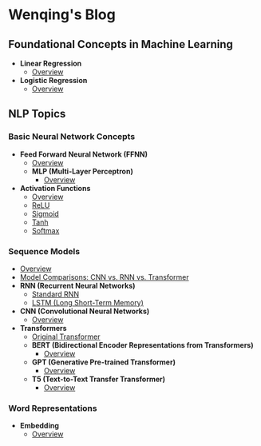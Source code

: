 # Wenqing's Blog

## Foundational Concepts in Machine Learning
- **Linear Regression**
  - [Overview](linear-regression.md)
- **Logistic Regression**
  - [Overview](logistic-regression.md)

## NLP Topics

### Basic Neural Network Concepts
- **Feed Forward Neural Network (FFNN)**
  - [Overview](FFNN.md)
  - **MLP (Multi-Layer Perceptron)**
    - [Overview](MLP.md)
- **Activation Functions**
  - [Overview](activation-functions.md)
  - [ReLU](ReLU.md)
  - [Sigmoid](sigmoid.md)
  - [Tanh](tanh.md)
  - [Softmax](softmax.md)

### Sequence Models
- [Overview](sequence-models-overview.md)
- [Model Comparisons: CNN vs. RNN vs. Transformer](model-comparison.md)
- **RNN (Recurrent Neural Networks)**
  - [Standard RNN](RNN.md)
  - [LSTM (Long Short-Term Memory)](RNN/LSTM.md)
- **CNN (Convolutional Neural Networks)**
  - [Overview](CNN.md)
- **Transformers**
  - [Original Transformer](original-transformer.md)
  - **BERT (Bidirectional Encoder Representations from Transformers)**
    - [Overview](BERT.md)
  - **GPT (Generative Pre-trained Transformer)**
    - [Overview](GPT.md)
  - **T5 (Text-to-Text Transfer Transformer)**
    - [Overview](T5.md)

### Word Representations
- **Embedding** 
  - [Overview](embedding.md)
